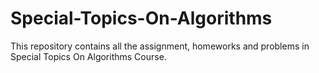 # Special-Topics-On-Algorithms
This repository contains all the assignment, homeworks and problems in Special Topics On Algorithms Course.
